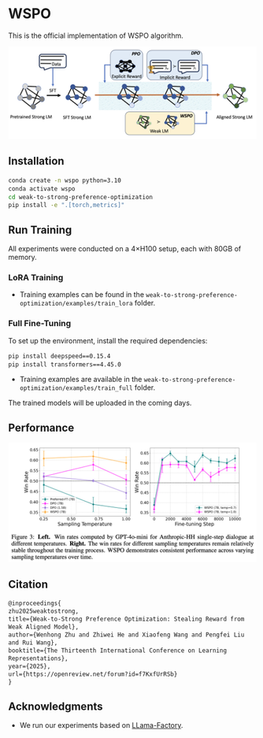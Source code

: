 # WSPO

This is the official implementation of WSPO algorithm. 

<img src="./img/pipeline.png" style="zoom:50%;" />

## Installation

```bash
conda create -n wspo python=3.10
conda activate wspo
cd weak-to-strong-preference-optimization
pip install -e ".[torch,metrics]"
```

## Run Training

All experiments were conducted on a 4×H100 setup, each with 80GB of memory.  

### LoRA Training  
- Training examples can be found in the `weak-to-strong-preference-optimization/examples/train_lora` folder.  

### Full Fine-Tuning  
To set up the environment, install the required dependencies:  
```bash
pip install deepspeed==0.15.4
pip install transformers==4.45.0
```  
- Training examples are available in the `weak-to-strong-preference-optimization/examples/train_full` folder.  

The trained models will be uploaded in the coming days.

## Performance

<img src="./img/performance.png" style="zoom:50%;" />


## Citation

```
@inproceedings{
zhu2025weaktostrong,
title={Weak-to-Strong Preference Optimization: Stealing Reward from Weak Aligned Model},
author={Wenhong Zhu and Zhiwei He and Xiaofeng Wang and Pengfei Liu and Rui Wang},
booktitle={The Thirteenth International Conference on Learning Representations},
year={2025},
url={https://openreview.net/forum?id=f7KxfUrRSb}
}
```


## Acknowledgments

- We run our experiments based on [LLama-Factory](https://github.com/hiyouga/LLaMA-Factory).

